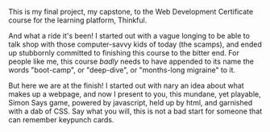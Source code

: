 This is my final project, my capstone, to the Web Development Certificate course for the learning platform, Thinkful.


And what a ride it's been! I started out with a vague longing to be able to talk shop with those computer-savvy kids of today (the scamps), and ended up stubbornly committed to finishing this course to the bitter end. For people like me, this course *badly* needs to have appended to its name the words "boot-camp", or "deep-dive", or "months-long migraine" to it.


But here we are at the finish! I started out with nary an idea about what makes up a webpage, and now I present to you, this mundane, yet playable, Simon Says game, powered by javascript, held up by html, and garnished with a dab of CSS. Say what you will, this is not a bad start for someone that can remember keypunch cards.
